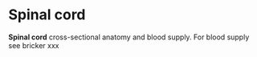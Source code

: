 # Spinal cord

**Spinal cord** cross-sectional anatomy and blood supply. For blood
supply see bricker xxx
